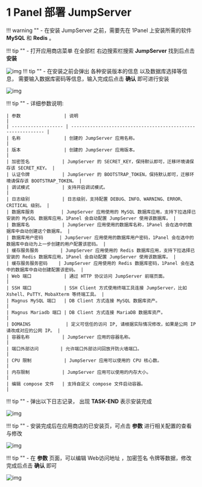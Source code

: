 # 1 Panel 部署 JumpServer

!!! warning ""
    - 在安装 JumpServer 之前，需要先在 1Panel 上安装所需的软件 **MySQL** 和 **Redis** 。

!!! tip ""
    - 打开应用商店菜单 在全部栏 右边搜索栏搜索  **JumpServer**  找到后点击 **安装**

![img](/img/V4_1Panel_setupjs1.png)
!!! tip ""
    - 在安装之前会弹出 各种安装版本的信息 以及数据库选择等信息， 需要输入数据库密码等信息，输入完成后点击 **确认** 即可进行安装

![img](/img/V4_1Panel_setupjs2.png)

!!! tip ""
    - 详细参数说明:

    | 参数                | 说明                                                         |
    | ------------------- | ------------------------------------------------------------ |
    | 名称                | 创建的 JumpServer 应用名称。                                 |
    | 版本                | 创建的 JumpServer 应用版本。                                 |
    | 加密签名            | JumpServer 的 SECRET_KEY，保持默认即可，迁移环境请保存该 SECRET_KEY。 |
    | 认证令牌            | JumpServer 的 BOOTSTRAP_TOKEN，保持默认即可，迁移环境请保存该 BOOTSTRAP_TOKEN。 |
    | 调试模式            | 支持开启调试模式。                                           |
    | 日志级别            | 日志级别，支持配置 DEBUG、INFO、WARNING、ERROR、CRITICAL 级别。 |
    | 数据库服务          | JumpServer 应用使用的 MySQL 数据库应用，支持下拉选择已安装的 MySQL 数据库应用，1Panel 会自动配置 JumpServer 使用该数据库。 |
    | 数据库名            | JumpServer 应用使用的数据库名称，1Panel 会在选中的数据库中自动创建这个数据库。 |
    | 数据库用户密码      | JumpServer 应用使用的数据库用户密码，1Panel 会在选中的数据库中自动为上一步创建的用户配置该密码。 |
    | 缓存服务服务        | JumpServer 应用使用的 Redis 数据库应用，支持下拉选择已安装的 Redis 数据库应用，1Panel 会自动配置 JumpServer 使用该数据库。 |
    | 缓存服务服务密码    | JumpServer 应用使用的 Redis 数据库密码，1Panel 会在选中的数据库中自动创建配置该密码。 |
    | Web 端口            | 通过 HTTP 协议访问 JumpServer 前端页面。                     |
    | SSH 端口            | SSH Client 方式使用终端工具连接 JumpServer，比如 Xshell、PuTTY、MobaXterm 等终端工具。 |
    | Magnus MySQL 端口   | DB Client 方式连接 MySQL 数据库资产。                        |
    | Magnus Mariadb 端口 | DB Client 方式连接 MariaDB 数据库资产。                      |
    | DOMAINS             | 定义可信任的访问 IP, 请根据实际情况修改，如果是公网 IP 请改成对应的公网 IP。 |
    | 容器名称            | JumpServer 应用的容器名称。                                  |
    | 端口外部访问        | 允许端口外部访问回放开防火墙端口。                           |
    | CPU 限制            | JumpServer 应用可以使用的 CPU 核心数。                       |
    | 内存限制            | JumpServer 应用可以使用的内存大小。                          |
    | 编辑 compose 文件   | 支持自定义 compose 文件启动容器。                            |



!!! tip ""
    - 弹出以下日志记录， 出现 **TASK-END** 表示安装完成

![img](/img/V4_1Panel_setupjs4.png)

!!! tip ""
    - 安装完成后在应用商店的已安装页，可点击 **参数** 进行相关配置的查看与修改

![img](/img/V4_1Panel_setupjs5.png)

!!! tip ""
    - 在 **参数** 页面，可以编辑 Web访问地址 ，加密签名 令牌等数据，修改完成后点击 **确认** 即可

![img](/img/V4_1Panel_setupjs6.png)

  

